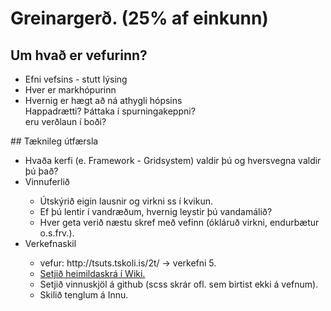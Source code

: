 # Greinargerð. (25% af einkunn)
## Um hvað er vefurinn?
<ul>
  <li>Efni vefsins - stutt lýsing</li>
  <li>Hver er markhópurinn</li>
  <li>Hvernig er hægt að ná athygli hópsins
      <br> Happadrætti? Þáttaka í spurningakeppni?
      <br> eru verðlaun í boði?</li>
</ul>
## Tæknileg útfærsla
<ul>
  <li>Hvaða kerfi (e. Framework - Gridsystem) valdir þú og hversvegna valdir þú það?</li>
  <li>Vinnuferlið</li>
    <ul>
      <li>Útskýrið eigin lausnir og virkni ss í kvikun.</li>
      <li>Ef þú lentir í vandræðum, hvernig leystir þú vandamálið?</li>
      <li>Hver geta verið næstu skref með vefinn (ókláruð virkni, endurbætur o.s.frv.).</li>
    </ul>
    <li>Verkefnaskil</li>
    <ul>
      <li>vefur: http://tsuts.tskoli.is/2t/ -> verkefni 5.</li>
      <li><a href="https://github.com/VSH24/greinargerd-vsh2b/wiki"> Setjið heimildaskrá í Wiki.</a></li>
      <li> Setjið vinnuskjöl á github (scss skrár ofl. sem birtist ekki á vefnum).</li>
      <li> Skilið tenglum á Innu.</li>
    </ul>
</ul>

